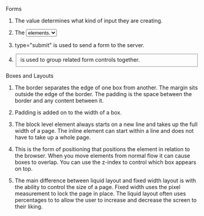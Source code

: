 Forms

  1. The <type> value determines what kind of input they are creating.

  1. The <select> element is used to create a dropdown list. It contains two or more <option> elements.

  1. type="submit" is used to send a form to the server.

  1.  <fieldset> is used to group related form controls together.

Boxes and Layouts

  1. The border separates the edge of one box from another. The margin sits outside the edge of the border. The padding is the space between the border and any content between it.

  1. Padding is added on to the width of a box.

  1. The block level element always starts on a new line and takes up the full width of a page. The inline element can start within a line and does not have to take up a whole page.

  1. This is the form of positioning that positions the element in relation to the browser. When you move elements from normal flow it can cause boxes to overlap. You can use the z-index to control which box appears on top.

  1. The main difference between liquid layout and fixed width layout is with the ability to control the size of a page. Fixed width uses the pixel measurement to lock the page in place. The liquid layout often uses percentages to to allow the user to increase and decrease the screen to their liking.
